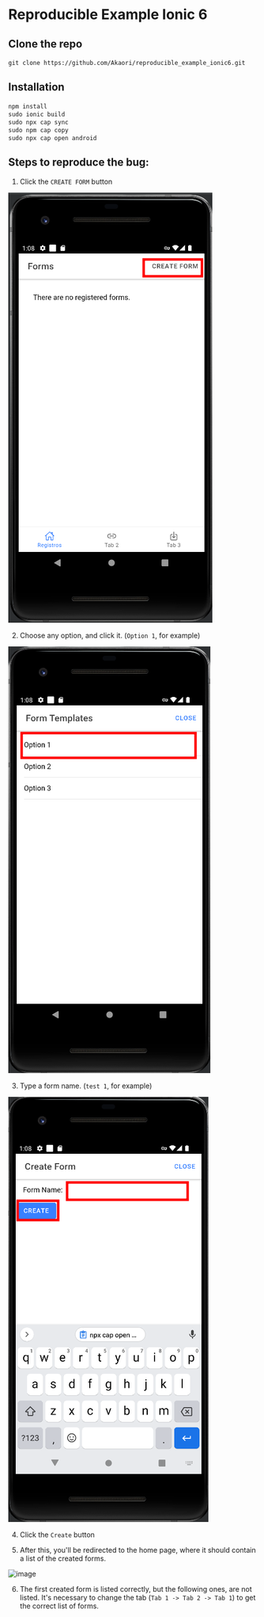 # Reproducible Example Ionic 6

## Clone the repo 

```
git clone https://github.com/Akaori/reproducible_example_ionic6.git
```


## Installation


```
npm install
sudo ionic build
sudo npx cap sync
sudo npm cap copy
sudo npx cap open android
```

## Steps to reproduce the bug:

1. Click the `CREATE FORM` button

![image](images/create_form.png)


2. Choose any option, and click it. (`Option 1`, for example)

![image](images/form_options.png)


3. Type a form name. (`test 1`, for example)

![image](images/form_name.png)



4. Click the `Create` button

5. After this, you'll be redirected to the home page, where it should contain a list of the created forms.

![image](images/forms_list.png.png)

6. The first created form is listed correctly, but the following ones, are not listed. It's necessary to change the tab (`Tab 1 -> Tab 2 -> Tab 1`) to get the correct list of forms.



